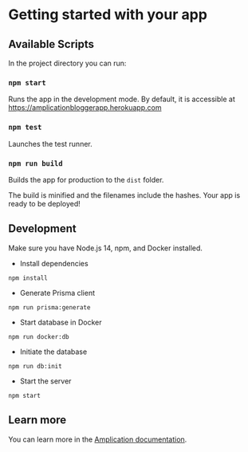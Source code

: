 # Getting started with your app

## Available Scripts

In the project directory you can run:

### `npm start`

Runs the app in the development mode.
By default, it is accessible at https://amplicationbloggerapp.herokuapp.com

### `npm test`

Launches the test runner.

### `npm run build`

Builds the app for production to the `dist` folder.

The build is minified and the filenames include the hashes.
Your app is ready to be deployed!

## Development

Make sure you have Node.js 14, npm, and Docker installed.

- Install dependencies

```
npm install
```

- Generate Prisma client

```
npm run prisma:generate
```

- Start database in Docker

```
npm run docker:db
```

- Initiate the database

```
npm run db:init
```

- Start the server

```
npm start
```

## Learn more

You can learn more in the [Amplication documentation](https://docs.amplication.com/guides/getting-started).
